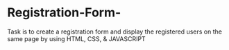 # Registration-Form-
Task is to create a registration form and display the registered users on the same page by using HTML, CSS, &amp; JAVASCRIPT
